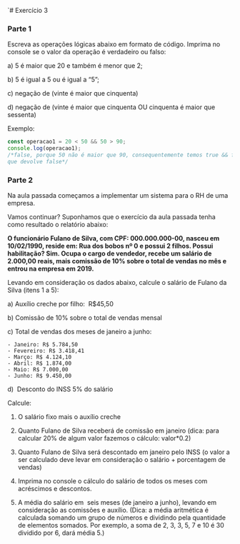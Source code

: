 `# Exercício 3

### Parte 1
Escreva as operações lógicas abaixo em formato de código. Imprima no console se o valor da operação é verdadeiro ou falso:

a) 5 é maior que 20 e também é menor que 2;

b) 5 é igual a 5 ou é igual a “5”;

c) negação de (vinte é maior que cinquenta)

d) negação de (vinte é maior que cinquenta OU cinquenta é maior que sessenta)

Exemplo:

```jsx
const operacao1 = 20 < 50 && 50 > 90;
console.log(operacao1);
/*false, porque 50 não é maior que 90, consequentemente temos true && false,
que devolve false*/
```

### Parte 2

Na aula passada começamos a implementar um sistema para o RH de uma empresa. 

Vamos continuar? Suponhamos que o exercício da aula passada tenha como resultado o relatório abaixo:

**O funcionário Fulano de Silva, com CPF: 000.000.000-00, nasceu em 10/02/1990, reside em: Rua dos bobos nº 0 e possui 2 filhos. Possui habilitação? Sim. Ocupa o cargo de vendedor, recebe um salário de 2.000,00 reais, mais comissão de 10% sobre o total de vendas no mês e entrou na empresa em 2019.**

Levando em consideração os dados abaixo, calcule o salário de Fulano da Silva (itens 1 a 5):

a) Auxílio creche por filho:  R$45,50

b) Comissão de 10% sobre o total de vendas mensal

c) Total de vendas dos meses de janeiro a junho:

    - Janeiro: R$ 5.784,50
    - Fevereiro: R$ 3.418,41
    - Março: R$ 4.124,10
    - Abril: R$ 1.874,00
    - Maio: R$ 7.000,00
    - Junho: R$ 9.450,00

d)  Desconto do INSS 5% do salário

Calcule:

1) O salário fixo mais o auxílio creche

2) Quanto Fulano de Silva receberá de comissão em janeiro (dica: para calcular 20% de algum valor fazemos o cálculo: valor*0.2)

3) Quanto Fulano de Silva será descontado em janeiro pelo INSS (o valor a ser calculado deve levar em consideração o salário + porcentagem de vendas)

4) Imprima no console o cálculo do salário de todos os meses com acréscimos e descontos.

5) A média do salário em  seis meses (de janeiro a junho), levando em consideração as comissões e auxílio. 
  (Dica: a média aritmética é calculada somando um grupo de números e dividindo pela quantidade de elementos somados. Por exemplo, a soma de 2, 3, 3, 5, 7 e 10 é 30 dividido por 6, dará média 5.)